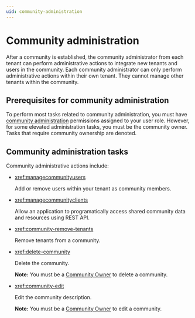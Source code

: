 ```yaml
---
uid: community-administration
---
```


# Community administration

After a community is established, the community administrator from each tenant can perform administrative actions to integrate new tenants and users in the community. Each community administrator can only perform administrative actions within their own tenant. They cannot manage other tenants within the community.

## Prerequisites for community administration

To perform most tasks related to community administration, you must have [community administration](xref:ccRoles#community-administrators-preview) permissions assigned to your user role. However, for some elevated administration tasks, you must be the community owner. Tasks that require community ownership are denoted.

## Community administration tasks

Community administrative actions include:

- <xref:managecommunityusers>

	Add or remove users within your tenant as community members.

- <xref:managecommunityclients>

	Allow an application to programatically access shared community data and resources using REST API.

- <xref:community-remove-tenants>

	Remove tenants from a community. 

- <xref:delete-community>

	Delete the community. 
	
	**Note:** You must be a [Community Owner](xref:ccRoles#community-owner-preview) to delete a community.

- <xref:community-edit>

	Edit the community description. 
	
	**Note:** You must be a [Community Owner](xref:ccRoles#community-owner-preview) to edit a community.
